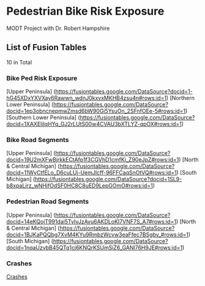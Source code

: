 # Pedestrian Bike Risk Exposure

MODT Project with Dr. Robert Hampshire

## List of Fusion Tables
10 in Total

### Bike Ped Risk Exposure
[Upper Peninsula] (https://fusiontables.google.com/DataSource?docid=1-hG45XDxYXVXay6Rawwn_wdnJ0kxvxMKHB4zsu4n#rows:id=1)
[Northern Lower Peninsula] (https://fusiontables.google.com/DataSource?docid=1ep3obncnepmwZmsd6bW90Gi5YsuOn_2SFnfOEe-5#rows:id=1)
[Southern Lower Peninsula] (https://fusiontables.google.com/DataSource?docid=1XAXEliIqHYq_GJ2rLUtS00w4CVAU3bXTLYZ-qpOX#rows:id=1)
		
### Bike Road Segments
[Upper Peninsula] (https://fusiontables.google.com/DataSource?docid=19U2mXFwBjrkkECtAfp1f3CGVhD1cmfKi_Z90eJpZ#rows:id=1)
[North & Central Michigan] (https://fusiontables.google.com/DataSource?docid=11WyCtfELo_D6cuLUi-UemJIcff-96FFCaqSnOtVQ#rows:id=1)
[South Michigan] (https://fusiontables.google.com/DataSource?docid=1SL9-b8xpaLirz_wNHifOdSF0HC8C8uED9LepGOmO#rows:id=1)

### Pedestrian Road Segments
[Upper Peninsula] (https://fusiontables.google.com/DataSource?docid=14eKQojT991dai5TvIvJzAvu6AKDLoKI7VNF7S_A7#rows:id=1)
[North & Central Michigan] (https://fusiontables.google.com/DataSource?docid=1BJKaPQQbg7XvM4KYu9RmbzWcvw3eaFfec7BSgby_#rows:id=1)
[South Michigan] (https://fusiontables.google.com/DataSource?docid=1nqaUzvbB45QTq1cj6KNQrKSUmSiZ6_GANl76H9JE#rows:id=1)

### Crashes
[Crashes](https://fusiontables.google.com/DataSource?docid=18lbdW3PLwmxhDRq4vtq2ren4yytKvRitLB801-v1#rows:id=1)
